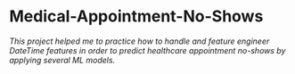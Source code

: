 # Medical-Appointment-No-Shows

_This project helped me to practice how to handle and feature engineer DateTime features in order to predict healthcare appointment no-shows by applying several ML models._ 